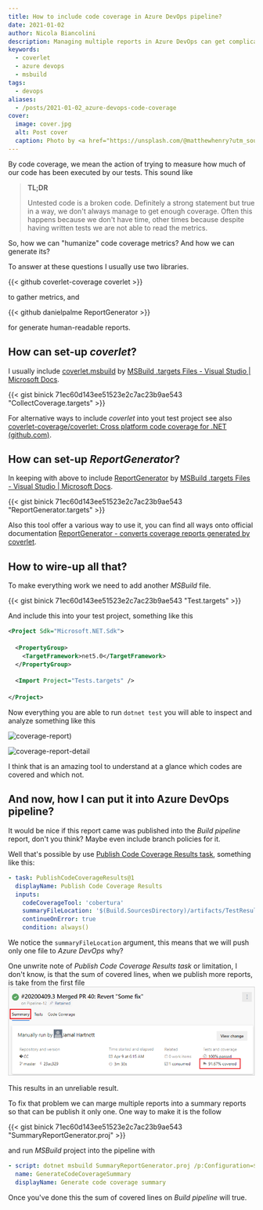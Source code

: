 ```yaml
---
title: How to include code coverage in Azure DevOps pipeline?
date: 2021-01-02
author: Nicola Biancolini
description: Managing multiple reports in Azure DevOps can get complicated, let's see how MSBuild can help us.
keywords: 
  - coverlet
  - azure devops
  - msbuild
tags:
  - devops
aliases:
  - /posts/2021-01-02_azure-devops-code-coverage
cover:
  image: cover.jpg
  alt: Post cover
  caption: Photo by <a href="https://unsplash.com/@matthewhenry?utm_source=unsplash&utm_medium=referral&utm_content=creditCopyText">Matthew Henry</a> on <a href="https://unsplash.com/s/photos/blanket?utm_source=unsplash&utm_medium=referral&utm_content=creditCopyText">Unsplash</a>
---
```


By code coverage, we mean the action of trying to measure how much of our code has been executed by our tests.
This sound like 

> __TL;DR__ 
>
> Untested code is a broken code.
> Definitely a strong statement but true in a way, we don't always manage to get enough coverage.
> Often this happens because we don't have time, other times because despite having written tests we are not able to read the metrics. 

So, how we can "humanize" code coverage metrics? And how we can generate its?

To answer at these questions I usually use two libraries.

{{< github coverlet-coverage coverlet >}}

to gather metrics, and

{{< github danielpalme ReportGenerator >}}

for generate human-readable reports.

## How can set-up __*coverlet*__?

I usually include [coverlet.msbuild](https://www.nuget.org/packages/coverlet.msbuild/) by [MSBuild .targets Files - Visual Studio | Microsoft Docs](https://docs.microsoft.com/en-us/visualstudio/msbuild/msbuild-dot-targets-files).

{{< gist binick 71ec60d143ee51523e2c7ac23b9ae543 "CollectCoverage.targets" >}}

For alternative ways to include _coverlet_ into yout test project see also [coverlet-coverage/coverlet: Cross platform code coverage for .NET (github.com)](https://github.com/coverlet-coverage/coverlet#Quick-Start).

## How can set-up __*ReportGenerator*__?

In keeping with above to include [ReportGenerator](https://www.nuget.org/packages/ReportGenerator) by [MSBuild .targets Files - Visual Studio | Microsoft Docs](https://docs.microsoft.com/en-us/visualstudio/msbuild/msbuild-dot-targets-files).

{{< gist binick 71ec60d143ee51523e2c7ac23b9ae543 "ReportGenerator.targets" >}}

Also this tool offer a various way to use it, you can find all ways onto official documentation [ReportGenerator - converts coverage reports generated by coverlet](https://danielpalme.github.io/ReportGenerator/).

## How to wire-up all that?

To make everything work we need to add another _MSBuild_ file.

{{< gist binick 71ec60d143ee51523e2c7ac23b9ae543 "Test.targets" >}}

And include this into your test project, something like this

```xml
<Project Sdk="Microsoft.NET.Sdk">

  <PropertyGroup>
    <TargetFramework>net5.0</TargetFramework>
  </PropertyGroup>

  <Import Project="Tests.targets" />
  
</Project>
```

Now everything you are able to run `dotnet test` you will able to inspect and analyze something like this

![coverage-report)](https://camo.githubusercontent.com/adbd81e4a37adb003d75ecc13d508acda0c7aebc/68747470733a2f2f64616e69656c70616c6d652e6769746875622e696f2f5265706f727447656e657261746f722f7265736f75726365732f73637265656e73686f74312e706e67)

![coverage-report-detail](https://camo.githubusercontent.com/05adffdf7d564ad20b92b174c47353a26337ecdc58887d0c64a3b4e633e8770a/68747470733a2f2f64616e69656c70616c6d652e6769746875622e696f2f5265706f727447656e657261746f722f7265736f75726365732f73637265656e73686f74322e706e67)

I think that is an amazing tool to understand at a glance which codes are covered and which not.

## And now, how I can put it into Azure DevOps pipeline?

It would be nice if this report came was published into the _Build pipeline_ report, don't you think? Maybe even include branch policies for it.

Well that's possible by use [Publish Code Coverage Results task](https://docs.microsoft.com/en-us/azure/devops/pipelines/tasks/test/publish-code-coverage-results), something like this:

```yaml
- task: PublishCodeCoverageResults@1
  displayName: Publish Code Coverage Results
  inputs:
    codeCoverageTool: 'cobertura'
    summaryFileLocation: '$(Build.SourcesDirectory)/artifacts/TestResults/$(_BuildConfig)/Reports/Summary/Cobertura.xml'
    continueOnError: true
    condition: always()
```

We notice the `summaryFileLocation` argument, this means that we will push only one file to _Azure DevOps_ why?

One unwrite note of _Publish Code Coverage Results task_ or limitation, I don't know, is that the sum of covered lines, when we publish more reports, is take from the first file ![](pipeline-run-summary.png)

This results in an unreliable result.

To fix that problem we can marge multiple reports into a summary reports so that can be publish it only one. One way to make it is the follow

{{< gist binick 71ec60d143ee51523e2c7ac23b9ae543 "SummaryReportGenerator.proj" >}}

and run _MSBuild_ project into the pipeline with

```yaml
- script: dotnet msbuild SummaryReportGenerator.proj /p:Configuration=$(Configuration)
  name: GenerateCodeCoverageSummary
  displayName: Generate code coverage summary
```

Once you've done this the sum of covered lines on _Build pipeline_ will true.

